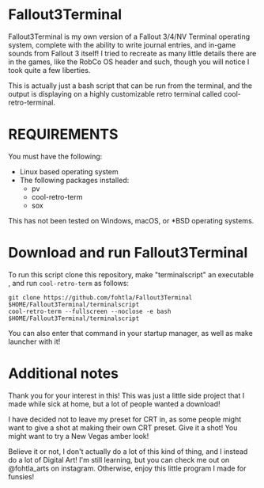 # Fallout3Terminal

Fallout3Terminal is my own version of a Fallout 3/4/NV Terminal operating system, complete with the ability to write journal entries, and in-game sounds from Fallout 3 itself! I tried to recreate as many little details there are in the games, like the RobCo OS header and such, though you will notice I took quite a few liberties.

This is actually just a bash script that can be run from the terminal, and the output is displaying on a highly customizable retro terminal called cool-retro-terminal. 

# REQUIREMENTS

You must have the following:

* Linux based operating system
* The following packages installed:
    * pv
    * cool-retro-term
    * sox

This has not been tested on Windows, macOS, or *BSD operating systems.

# Download and run Fallout3Terminal

To run this script clone this repository, make "terminalscript" an executable , and run `cool-retro-term` as follows:

```
git clone https://github.com/fohtla/Fallout3Terminal
$HOME/Fallout3Terminal/terminalscript
cool-retro-term --fullscreen --noclose -e bash $HOME/Fallout3Terminal/terminalscript
```

You can also enter that command in your startup manager, as well as make launcher with it!

# Additional notes

Thank you for your interest in this! This was just a little side project that I made while sick at home, but a lot of people wanted a download!

I have decided not to leave my preset for CRT in, as some people might want to give a shot at making their own CRT preset.
Give it a shot! You might want to try a New Vegas amber look!

Believe it or not, I don't actually do a lot of this kind of thing, and I instead do a lot of Digital Art! I'm still learning, but you can check me out on @fohtla_arts on instagram. Otherwise, enjoy this little program I made for funsies!

